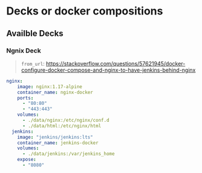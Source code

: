 # Decks or docker compositions

## Availble Decks

### Ngnix Deck

> `from_url`: https://stackoverflow.com/questions/57621945/docker-configure-docker-compose-and-nginx-to-have-jenkins-behind-nginx

```yaml
nginx:
    image: nginx:1.17-alpine
    container_name: nginx-docker
    ports:
      - "80:80"
      - "443:443"
    volumes:
      - ./data/nginx:/etc/nginx/conf.d
      - ./data/html:/etc/nginx/html
  jenkins:
    image: "jenkins/jenkins:lts"
    container_name: jenkins-docker
    volumes:
      - ./data/jenkins:/var/jenkins_home
    expose:
      - "8080"
```